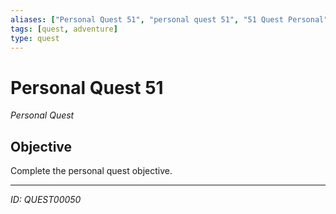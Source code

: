 ```yaml
---
aliases: ["Personal Quest 51", "personal quest 51", "51 Quest Personal"]
tags: [quest, adventure]
type: quest
---
```


# Personal Quest 51

*Personal Quest*

## Objective
Complete the personal quest objective.

---
*ID: QUEST00050*